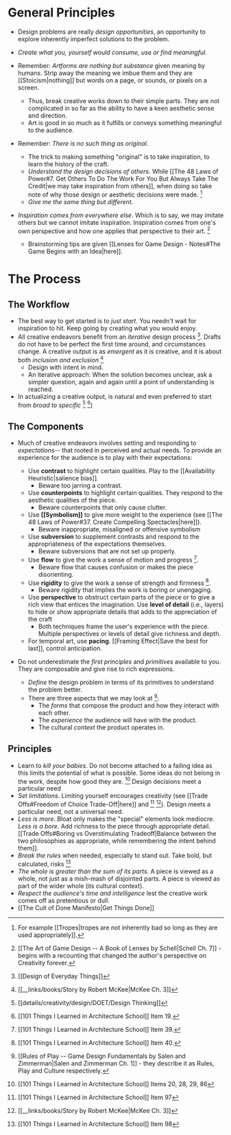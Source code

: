 # General Principles
* Design problems are really *design opportunities*, an opportunity to explore inherently imperfect solutions to the problem. 
* *Create what you, yourself would consume, use or find meaningful*. 

* Remember: *Artforms are nothing but substance* given meaning by humans. Strip away the meaning we imbue them and they are [[Stoicism|nothing]] but words on a page, or sounds, or pixels on a screen.
	* Thus, break creative works down to their simple parts. They are not complicated in so far as the ability to have a keen aesthetic sense and direction.
	* Art is good in so much as it fulfills or conveys something meaningful to the audience. 
* Remember: *There is no such thing as original*. 
	* The trick to making something "original" is to take inspiration, to learn the history of the craft.
	* *Understand the design decisions of others*. While [[The 48 Laws of Power#7. Get Others To Do The Work For You But Always Take The Credit|we may take inspiration from others]], when doing so take note of why those design or aesthetic decisions were made. [^7]
	* *Give me the same thing but different*. 
* *Inspiration comes from everywhere else*. Which is to say, we may imitate others but we cannot imitate inspiration. Inspiration comes from one's own perspective and how one applies that perspective to their art.  [^12]
	* Brainstorming tips are given [[Lenses for Game Design - Notes#The Game Begins with an Idea|here]]. 
# The Process
## The Workflow
* The best way to get started is to *just start*. You needn't wait for inspiration to hit. Keep going by creating what you would enjoy.
* All creative endeavors benefit from an *iterative* design process [^3]. Drafts do not have to be perfect the first time around, and circumstances change. A creative output is as *emergent* as it is creative, and it is about both *inclusion and exclusion* [^10]
	* Design with intent in mind. 
	* An iterative approach: When the solution becomes unclear, ask a simpler question, again and again until a point of understanding is reached. 
* In actualizing a creative output, is natural and even preferred to start from *broad to specific* [^1] [^2])

## The Components
* Much of creative endeavors involves setting and responding to *expectations*-- that rooted in perceived and actual needs. To provide an experience for the audience is to play with their expectations:
	* Use **contrast** to highlight certain qualities. Play to the [[Availability Heuristic|salience bias]]. 
		* Beware too jarring a contrast.
	* Use **counterpoints** to highlight certain qualities. They respond to the aesthetic qualities of the piece.
		* Beware counterpoints that only cause clutter.
	* Use **[[Symbolism]]** to give more weight to the experience (see [[The 48 Laws of Power#37. Create Compelling Spectacles|here]]). 
		* Beware inappropriate, misaligned or offensive symbolism
	* Use **subversion** to supplement contrasts and respond to the appropriateness of the expectations themselves.
		* Beware subversions that are not set up properly.
	* Use **flow** to give the work a sense of motion and progress [^5].  
		* Beware flow that causes confusion or makes the piece disorienting.
	* Use **rigidity** to give the work a sense of strength and firmness [^6]. 
		* Beware rigidity that implies the work is boring or unengaging.
	* Use **perspective** to obstruct certain parts of the piece or to give a rich view that entices the imagination. Use **level of detail** (i.e., layers) to hide or show appropriate details that adds to the appreciation of the craft
		* Both techniques frame the user's experience with the piece. Multiple perspectives or levels of detail give richness and depth.
	* For temporal art, use **pacing**. [[Framing Effect|Save the best for last]], control anticipation.

* Do not underestimate the *first principles* and *primitives* available to you. They are composable and give rise to rich expressions.
	* *Define* the design problem in terms of its primitives to understand the problem better.
	* There are three aspects that we may look at [^11]:
		* The *forms* that compose the product and how they interact with each other.
		* The *experience* the audience will have with the product.
		* The cultural *context* the product operates in. 

## Principles
* Learn to *kill your babies*. Do not become attached to a failing idea as this limits the potential of what is possible.  Some ideas do not belong in the work, despite how good they are. [^4] Design decisions meet a particular need 
* *Set limitations*. Limiting yourself encourages creativity (see [[Trade Offs#Freedom of Choice Trade-Off|here]] and [^8] [^10]). Design meets a particular need, not a universal need.
* *Less is more*. Bloat only makes the "special" elements look mediocre. *Less is a bore*. Add richness to the piece through appropriate detail. [[Trade Offs#Boring vs Overstimulating Tradeoff|Balance between the two philosophies as appropriate, while remembering the intent behind them]].
* *Break the rules* when needed, especially to stand out. Take bold, but calculated, risks [^9]
* *The whole is greater than the sum of its parts*. A piece is viewed as a whole, not just as a mish-mash of disjointed parts. A piece is viewed as part of the wider whole (its cultural context).
* *Respect the audience's time and intelligence* lest the creative work comes off as pretentious or dull.
* [[The Cult of Done Manifesto|Get Things Done]]


[^1]: [[details/creativity/design/DOET/Design Thinking]]
[^2]: [[101 Things I Learned in Architecture School]] Item 19.
[^3]: [[Design of Everyday Things]]
[^4]: [[101 Things I Learned in Architecture School]] Items 20, 28, 29, 86
[^5]: [[101 Things I Learned in Architecture School]] Item 39.
[^6]: [[101 Things I Learned in Architecture School]] Item 40.
[^7]: For example [[Tropes|tropes are not inherently bad so long as they are used appropriately]].
[^8]: [[101 Things I Learned in Architecture School]] Item 97
[^9]: [[101 Things I Learned in Architecture School]] Item 98
[^10]: [[__links/books/Story by Robert McKee|McKee Ch. 3]]
[^11]: [[Rules of Play -- Game Design Fundamentals by Salen and Zimmerman|Salen and Zimmerman Ch. 1]] - they describe it as Rules, Play and Culture respectively.
[^12]: [[The Art of Game Design -- A Book of Lenses by Schell|Schell Ch. 7]] - begins with a recounting that changed the author's perspective on Creativity forever.